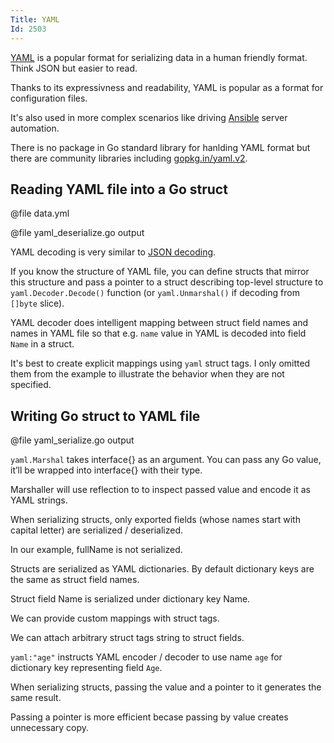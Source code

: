 ```yaml
---
Title: YAML
Id: 2503
---
```

[YAML](http://yaml.org/) is a popular format for serializing data in a human friendly format. Think JSON but easier to read.

Thanks to its expressivness and readability, YAML is popular as a format for configuration files.

It's also used in more complex scenarios like driving [Ansible](https://www.ansible.com/) server automation.

There is no package in Go standard library for hanlding YAML format but there are community libraries including [gopkg.in/yaml.v2](http://gopkg.in/yaml.v2).

## Reading YAML file into a Go struct

@file data.yml

@file yaml_deserialize.go output

YAML decoding is very similar to [JSON decoding](994).

If you know the structure of YAML file, you can define structs that mirror this structure and pass a pointer to a struct describing top-level structure to `yaml.Decoder.Decode()` function (or `yaml.Unmarshal()` if decoding from `[]byte` slice).

YAML decoder does intelligent mapping between struct field names and names in YAML file so that e.g. `name` value in YAML is decoded into field `Name` in a struct.

It's best to create explicit mappings using `yaml` struct tags. I only omitted them from the example to illustrate the behavior when they are not specified.

## Writing Go struct to YAML file

@file yaml_serialize.go output

`yaml.Marshal` takes interface{} as an argument. You can pass any Go value, it’ll be wrapped into interface{} with their type.

Marshaller will use reflection to to inspect passed value and encode it as YAML strings.

When serializing structs, only exported fields (whose names start with capital letter) are serialized / deserialized.

In our example, fullName is not serialized.

Structs are serialized as YAML dictionaries. By default dictionary keys are the same as struct field names.

Struct field Name is serialized under dictionary key Name.

We can provide custom mappings with struct tags.

We can attach arbitrary struct tags string to struct fields.

`yaml:"age"` instructs YAML encoder / decoder to use name `age` for dictionary key representing field `Age`.

When serializing structs, passing the value and a pointer to it generates the same result.

Passing a pointer is more efficient becase passing by value creates unnecessary copy.
